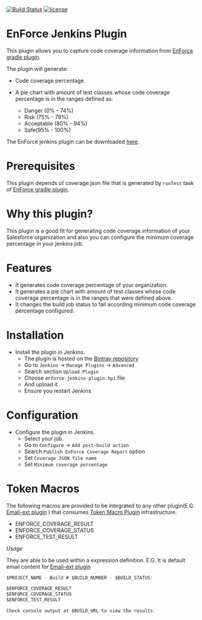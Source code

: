 [![Build Status](https://travis-ci.org/rodrigouz/enforce-jenkins-plugin.svg?branch=master)](https://travis-ci.org/rodrigouz/enforce-jenkins-plugin) [![license](http://img.shields.io/badge/license-MIT-brightgreen.svg?style=flat)](https://github.com/fundacionjala/enforce-jenkins-plugin/blob/master/LICENSE)

# EnForce Jenkins Plugin

This plugin allows you to capture code coverage information from [EnForce gradle plugin](https://github.com/fundacionjala/enforce-gradle-plugin).

The plugin will generate:

* Code coverage percentage.

* A pie chart with amount of test classes whose code coverage percentage is in the ranges defined as: 

  * Danger (0% - 74%)
  * Risk (75% - 79%)
  * Acceptable (80% - 94%)
  * Safe(95% - 100%)

The EnForce jenkins plugin can be downloaded [here](https://bintray.com/artifact/download/fundacionjala/enforce/org/fundacionjala/gradle/plugins/enforce/enforce-gradle-plugin/1.0.4/enforce-jenkins-plugin.hpi).

# Prerequisites

This plugin depends of coverage.json file that is generated by ``` runTest ``` task of [EnForce gradle plugin](https://github.com/fundacionjala/enforce-gradle-plugin).

# Why this plugin?

This plugin is a good fit for generating code coverage information of your Salesforce organization and also you can configure the minimum coverage percentage in your jenkins job.

# Features

* It generates code coverage percentage of your organization.
* It generates a pie chart with amount of test classes whose code coverage percentage is in the ranges that were defined above.
* It changes the build job status to fail according minimum code coverage percentage configured.

# Installation

* Install the plugin in Jenkins.
    * The plugin is hosted on the [Bintray repository](https://bintray.com/artifact/download/fundacionjala/enforce/org/fundacionjala/gradle/plugins/enforce/enforce-gradle-plugin/1.0.4/enforce-jenkins-plugin.hpi)
    * Go to ``Jenkins`` -> ``Manage Plugins`` -> ``Advanced``
    * Search section ``Upload Plugin``
    * Choose ``enforce-jenkins-plugin.hpi`` file   
    * And upload it
    * Ensure you restart Jenkins


# Configuration

* Configure the plugin in Jenkins.
    * Select your job.
    * Go to ``Configure`` -> ``Add post-build action``
    * Search ``Publish EnForce Coverage Report`` option
    * Set ``Coverage JSON file name``   
    * Set ``Minimum coverage percentage``   

# Token Macros

The following macros are provided to be integrated to any other plugin(E.G. [Email-ext plugin](https://wiki.jenkins-ci.org/display/JENKINS/Email-ext+plugin) )
that consumes [Token Macro Plugin](https://wiki.jenkins-ci.org/display/JENKINS/Token+Macro+Plugin) infrastructure.

- ENFORCE_COVERAGE_RESULT
- ENFORCE_COVERAGE_STATUS
- ENFORCE_TEST_RESULT

*Usage*

They are able to be used within a expression definition.
E.G. It is default email content for [Email-ext plugin](https://wiki.jenkins-ci.org/display/JENKINS/Email-ext+plugin)

```java
$PROJECT_NAME - Build # $BUILD_NUMBER - $BUILD_STATUS:

$ENFORCE_COVERAGE_RESULT
$ENFORCE_COVERAGE_STATUS
$ENFORCE_TEST_RESULT

Check console output at $BUILD_URL to view the results.
```